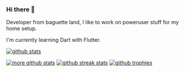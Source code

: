 ### Hi there 👋

Developer from baguette land, I like to work on poweruser stuff for my home setup.

I'm currently learning Dart with Flutter.

[![github stats](https://github-readme-stats.vercel.app/api?username=guillaumeboehm&show_icons=true&theme=github_dark&hide_border=true)](https://github.com/guillaumeboehm)

[![more github stats](https://github-readme-stats.vercel.app/api/top-langs/?username=guillaumeboehm&exclude_repo=zsh-bdi,shell-core,qmk_firmware,packages-main&layout=compact&theme=github_dark&hide_border=true)](https://github.com/guillaumeboehm)
[![github streak stats](https://github-readme-streak-stats.herokuapp.com/?user=guillaumeboehm&show_icons=true&compact=true&theme=dark&hide_border=true)](https://github.com/guillaumeboehm)
[![github trophies](https://github-profile-trophy.vercel.app/?username=guillaumeboehm&theme=darkhub&hide_border=true&column=-1&no-bg=true&no-frame=true)](https://github.com/guillaumeboehm)

<!--
**guillaumeboehm/guillaumeboehm** is a ✨ _special_ ✨ repository because its `README.md` (this file) appears on your GitHub profile.

Here are some ideas to get you started:

- 🔭 I’m currently working on ...
- 🌱 I’m currently learning ...
- 👯 I’m looking to collaborate on ...
- 🤔 I’m looking for help with ...
- 💬 Ask me about ...
- 📫 How to reach me: ...
- 😄 Pronouns: ...
- ⚡ Fun fact: ...
-->
